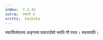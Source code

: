 ```yaml
---
index:  7.3.41
sutra:  स्फायो वः
vritti:  kashika 
---
```


स्फायित्येतस्य अङ्गस्य वकारादेशो भवति णौ परतः। स्फावयति।

